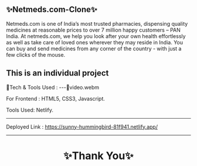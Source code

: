 
✨Netmeds.com-Clone✨
---
Netmeds.com is one of India’s most trusted pharmacies, dispensing quality medicines at reasonable prices to over 7 million happy customers – PAN India. At netmeds.com, we help you look after your own health effortlessly as well as take care of loved ones wherever they may reside in India. You can buy and send medicines from any corner of the country - with just a few clicks of the mouse.

This is an individual project
---
💫Tech & Tools Used :
---🎥video.webm 

For Frontend : HTML5, CSS3, Javascript.

Tools Used: Netlify.


---
Deployed Link : https://sunny-hummingbird-81f941.netlify.app/


----
<h1 align="center">✨Thank You✨</h1>
